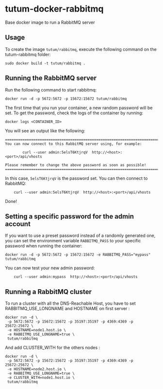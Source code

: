 tutum-docker-rabbitmq
=====================

Base docker image to run a RabbitMQ server


Usage
-----

To create the image `tutum/rabbitmq`, execute the following command on the tutum-rabbitmq folder:

	sudo docker build -t tutum/rabbitmq .


Running the RabbitMQ server
---------------------------

Run the following command to start rabbitmq:

	docker run -d -p 5672:5672 -p 15672:15672 tutum/rabbitmq

The first time that you run your container, a new random password will be set.
To get the password, check the logs of the container by running:

	docker logs <CONTAINER_ID>

You will see an output like the following:

	========================================================================
	You can now connect to this RabbitMQ server using, for example:

            curl --user admin:5elsT6KtjrqV  http://<host>:<port>/api/vhosts

	Please remember to change the above password as soon as possible!
	========================================================================

In this case, `5elsT6KtjrqV` is the password set. 
You can then connect to RabbitMQ:

        curl --user admin:5elsT6KtjrqV  http://<host>:<port>/api/vhosts

Done!


Setting a specific password for the admin account
-------------------------------------------------

If you want to use a preset password instead of a randomly generated one, you can
set the environment variable `RABBITMQ_PASS` to your specific password when running the container:

	docker run -d -p 5672:5672 -p 15672:15672 -e RABBITMQ_PASS="mypass" tutum/rabbitmq

You can now test your new admin password:

        curl --user admin:mypass  http://<host>:<port>/api/vhosts


Running a RabbitMQ cluster
--------------------------

To run a cluster with all the DNS-Reachable Host, you have to set RABBITMQ_USE_LONGNAME 
and HOSTNAME on first server :

```
docker run -d \
 -p 5672:5672 -p 15672:15672 -p 35197:35197 -p 4369:4369 -p 25672:25672 \
 -e HOSTNAME=node1.host.io \
 -e RABBITMQ_USE_LONGNAME=true \
 tutum/rabbitmq
```

And add CLUSTER_WITH for the others nodes :

```
docker run -d \
 -p 5672:5672 -p 15672:15672 -p 35197:35197 -p 4369:4369 -p 25672:25672 \
 -e HOSTNAME=node2.host.io \
 -e RABBITMQ_USE_LONGNAME=true \
 -e CLUSTER_WITH=node1.host.io \
 tutum/rabbitmq
```

